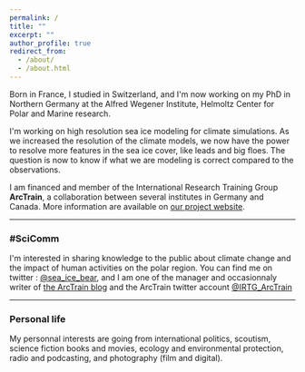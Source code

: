 ```yaml
---
permalink: /
title: ""
excerpt: ""
author_profile: true
redirect_from: 
  - /about/
  - /about.html
---
```


Born in France, I studied in Switzerland, and I'm now working on my PhD in Northern Germany at the Alfred Wegener Institute, Helmoltz Center for Polar and Marine research. 

I'm working on high resolution sea ice modeling for climate simulations. As we increased the resolution of the climate models, we now have the power to resolve more features in the sea ice cover, like leads and big floes. The question is now to know if what we are modeling is correct compared to the observations.

I am financed and member of the International Research Training Group **ArcTrain**, a collaboration between several institutes in Germany and Canada. More information are available on [our project website](https://arctrain.de/).

***

### #SciComm

I'm interested in sharing knowledge to the public about climate change and the impact of human activities on the polar region.
You can find me on twitter : [@sea_ice_bear](https://twitter.com/sea_ice_bear), and I am one of the manager and occasionnaly writer of [the ArcTrain blog](https://arctrain.de/) and the ArcTrain twitter account [@IRTG_ArcTrain](https://twitter.com/IRTG_ArcTrain)

***

### Personal life

My personnal interests are going from international politics, scoutism, science fiction books and movies, ecology and environmental protection, radio and podcasting, and photography (film and digital).
